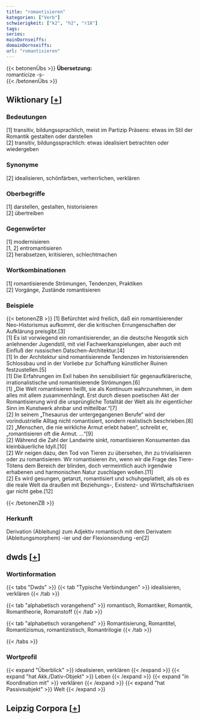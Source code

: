 ```yaml
---
title: "romantisieren"
kategorien: ["Verb"]
schwierigkeit: ["k2", "h2", "r18"]
tags:
series:
mainDornseiffs:
domainDornseiffs:
url: "romantisieren"
---
```


{{< betonenÜbs >}}
**Übersetzung:**  
romanticize -s-  
{{< /betonenÜbs >}}

## Wiktionary [[+](https://de.wiktionary.org/wiki/romantisieren)]

### Bedeutungen
[1] transitiv, bildungssprachlich, meist im Partizip Präsens: etwas im Stil der Romantik gestalten oder darstellen  
[2] transitiv, bildungssprachlich: etwas idealisiert betrachten oder wiedergeben  

### Synonyme
[2] idealisieren, schönfärben, verherrlichen, verklären  

### Oberbegriffe
[1] darstellen, gestalten, historisieren  
[2] übertreiben  

### Gegenwörter
[1] modernisieren  
[1, 2] entromantisieren  
[2] herabsetzen, kritisieren, schlechtmachen  

### Wortkombinationen
[1] romantisierende Strömungen, Tendenzen, Praktiken  
[2] Vorgänge, Zustände romantisieren  

### Beispiele
{{< betonenZB >}}
[1] Befürchtet wird freilich, daß ein romantisierender Neo-Historismus aufkommt, der die kritischen Errungenschaften der Aufklärung preisgibt.[3]  
[1] Es ist vorwiegend ein romantisierender, an die deutsche Neogotik sich anlehnender Jugendstil, mit viel Fachwerkanspielungen, aber auch mit Einfluß der russischen Datschen-Architektur.[4]  
[1] In der Architektur sind romantisierende Tendenzen im historisierenden Schlossbau und in der Vorliebe zur Schaffung künstlicher Ruinen festzustellen.[5]  
[1] Die Erfahrungen im Exil haben ihn sensibilisiert für gegenaufklärerische, irrationalistische und romantisierende Strömungen.[6]  
[1] „Die Welt romantisieren heißt, sie als Kontinuum wahrzunehmen, in dem alles mit allem zusammenhängt. Erst durch diesen poetischen Akt der Romantisierung wird die ursprüngliche Totalität der Welt als ihr eigentlicher Sinn im Kunstwerk ahnbar und mitteilbar.“[7]  
[2] In seinem „Thesaurus der untergegangenen Berufe“ wird der vorindustrielle Alltag nicht romantisiert, sondern realistisch beschrieben.[8]  
[2] „Menschen, die nie wirkliche Armut erlebt haben“, schreibt er, „romantisieren oft die Armut. …“[9]  
[2] Während die Zahl der Landwirte sinkt, romantisieren Konsumenten das kleinbäuerliche Idyll.[10]  
[2] Wir neigen dazu, den Tod von Tieren zu übersehen, ihn zu trivialisieren oder zu romantisieren. Wir romantisieren ihn, wenn wir die Frage des Tiere-Tötens dem Bereich der blinden, doch vermeintlich auch irgendwie erhabenen und harmonischen Natur zuschlagen wollen.[11]  
[2] Es wird gesungen, getanzt, romantisiert und schuhgeplattelt, als ob es die reale Welt da draußen mit Beziehungs-, Existenz- und Wirtschaftskrisen gar nicht gebe.[12]  

{{< /betonenZB >}}
### Herkunft
Derivation (Ableitung) zum Adjektiv romantisch mit dem Derivatem (Ableitungsmorphem) -ier und der Flexionsendung -en[2]  



## dwds [[+](https://www.dwds.de/wb/romantisieren)]

### Wortinformation
{{< tabs "Dwds" >}}
{{< tab "Typische Verbindungen" >}}
idealisieren, verklären
{{< /tab >}}

{{< tab "alphabetisch vorangehend" >}}
romantisch, Romantiker, Romantik, Romantheorie, Romanstoff
{{< /tab >}}

{{< tab "alphabetisch vorangehend" >}}
Romantisierung, Romantitel, Romantizismus, romantizistisch, Romantrilogie
{{< /tab >}}

{{< /tabs >}}

### Wortprofil
{{< expand "Überblick" >}} idealisieren, verklären {{< /expand >}}
{{< expand "hat Akk./Dativ-Objekt" >}} Leben {{< /expand >}}
{{< expand "in Koordination mit" >}} verklären {{< /expand >}}
{{< expand "hat Passivsubjekt" >}} Welt {{< /expand >}}

## Leipzig Corpora [[+](https://corpora.uni-leipzig.de/en/res?word=romantisieren&corpusId=deu_newscrawl-public_2018)]

